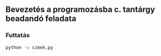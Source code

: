 ## Bevezetés a programozásba c. tantárgy beadandó feladata

### Futtatás
```sh
python -u cimek.py
```